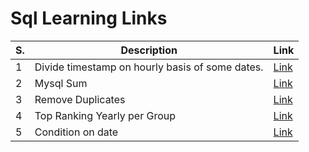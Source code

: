 # Sql Learning Links

|S.|Description|Link|
| --- |  ------  |----------|
|1|Divide timestamp on hourly basis of some dates.|[Link](http://sqlfiddle.com/#!9/ea89d9/16)|
|2|Mysql Sum|[Link](http://sqlfiddle.com/#!9/89227c/1)|
|3|Remove Duplicates|[Link](https://stackoverflow.com/questions/18932/how-can-i-remove-duplicate-rows/41377822#41377822)|
|4|Top Ranking Yearly per Group|[Link](https://stackoverflow.com/questions/2129693/using-limit-within-group-by-to-get-n-results-per-group/15585351#15585351)|
|5|Condition on date|[Link](http://sqlfiddle.com/#!18/7e6af0/4)|
